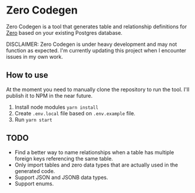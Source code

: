 # Zero Codegen

Zero Codegen is a tool that generates table and relationship definitions for [Zero](https://zero.rocicorp.dev/)  based
on your existing Postgres database.

DISCLAIMER: Zero Codegen is under heavy development and may not function as expected. I'm currently updating
this project when I encounter issues in my own work.

## How to use

At the moment you need to manually clone the repository to run the tool. I'll publish it to NPM in the near future.

1. Install node modules `yarn install`
2. Create `.env.local` file based on `.env.example` file.
3. Run `yarn start`

## TODO

- Find a better way to name relationships when a table has multiple foreign keys referencing the same table.
- Only import tables and zero data types that are actually used in the generated code.
- Support JSON and JSONB data types.
- Support enums.
